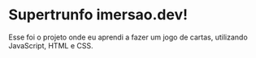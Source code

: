 # Supertrunfo imersao.dev!

Esse foi o projeto onde eu aprendi a fazer um jogo de cartas, utilizando JavaScript, HTML e CSS.